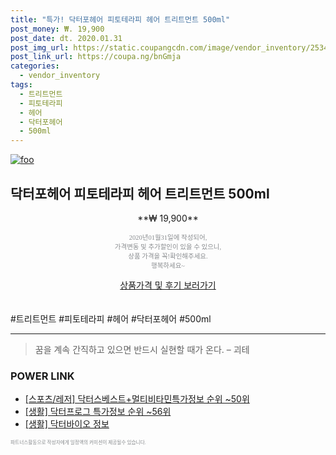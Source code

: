 ```yaml
--- 
title: "특가! 닥터포헤어 피토테라피 헤어 트리트먼트 500ml" 
post_money: ₩. 19,900 
post_date: dt. 2020.01.31 
post_img_url: https://static.coupangcdn.com/image/vendor_inventory/2534/a672e78c7a5f55e5fb353071cd91bcc69f9e70ce981dc9375baa26d5b938.jpg 
post_link_url: https://coupa.ng/bnGmja 
categories: 
  - vendor_inventory 
tags: 
  - 트리트먼트 
  - 피토테라피 
  - 헤어 
  - 닥터포헤어 
  - 500ml 
--- 
```

[![foo](https://static.coupangcdn.com/image/vendor_inventory/2534/a672e78c7a5f55e5fb353071cd91bcc69f9e70ce981dc9375baa26d5b938.jpg)](https://coupa.ng/bnGmja) 

## 닥터포헤어 피토테라피 헤어 트리트먼트 500ml 
<p style="text-align: center;">**₩ 19,900**</p> 
<p style="text-align: center;"><span style="color: #898c8f; font-family: Georgia,Times,serif; font-size: 0.75em;">2020년01월31일에 작성되어, <br>가격변동 및 추가할인이 있을 수 있으니,<br> 상품 가격을 꼭!확인해주세요.<br>행복하세요~</span> 
</p>	 
<div markdown="0" style="text-align: center;"><a href="https://coupa.ng/bnGmja" class="btn btn--success">상품가격 및 후기 보러가기</a></div> 
<br><br> 
  #트리트먼트 #피토테라피 #헤어 #닥터포헤어 #500ml 
<hr> 

> 꿈을 계속 간직하고 있으면 반드시 실현할 때가 온다. – 괴테 


### POWER LINK

* <a href="https://blog.naver.com/sakai111/221775376613" target="_blank"> [스포츠/레저] 닥터스베스트+멀티비타민특가정보 순위 ~50위</a>
* <a href="https://blog.naver.com/sakai111/221778572450" target="_blank"> [생활] 닥터프로그 특가정보 순위 ~56위</a>
* <a href="https://blog.naver.com/santokki14/221771070182" target="_blank"> [생활] 닥터바이오 정보 </a>

<span style="color: #898c8f; font-family: Georgia,Times,serif; font-size: 0.55em;">파트너스활동으로 작성자에게 일정액의 커미션이 제공될수 있습니다.</span> 
